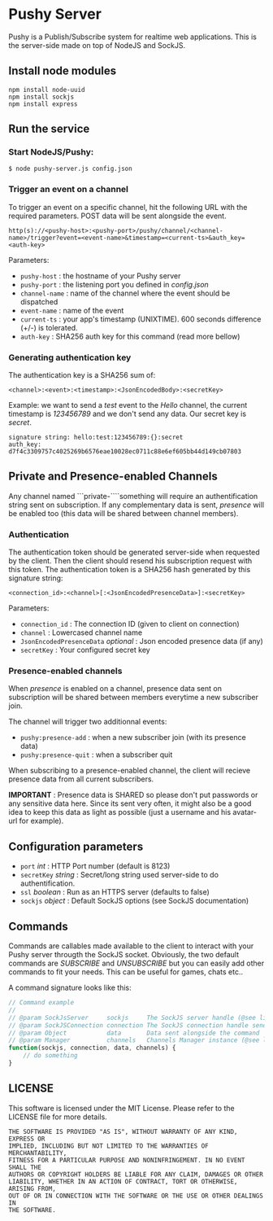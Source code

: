 # Pushy Server

Pushy is a Publish/Subscribe system for realtime web applications. 
This is the server-side made on top of NodeJS and SockJS.

## Install node modules

```
npm install node-uuid
npm install sockjs
npm install express
```

## Run the service

### Start NodeJS/Pushy:

```
$ node pushy-server.js config.json
```

### Trigger an event on a channel

To trigger an event on a specific channel, hit the following URL with the required parameters. POST data will be sent alongside the event.

``` 
http(s)://<pushy-host>:<pushy-port>/pushy/channel/<channel-name>/trigger?event=<event-name>&timestamp=<current-ts>&auth_key=<auth-key>
``` 

Parameters:
* ```pushy-host``` : the hostname of your Pushy server
* ```pushy-port``` : the listening port you defined in *config.json*
* ```channel-name``` : name of the channel where the event should be dispatched
* ```event-name``` : name of the event
* ```current-ts``` : your app's timestamp (UNIXTIME). 600 seconds difference (+/-) is tolerated.
* ```auth-key``` : SHA256 auth key for this command (read more bellow)

### Generating authentication key

The authentication key is a SHA256 sum of:

```
<channel>:<event>:<timestamp>:<JsonEncodedBody>:<secretKey>
``` 

Example: we want to send a *test* event to the *Hello* channel, the current timestamp is *123456789* and we don't send any data. Our secret key is *secret*.

```
signature string: hello:test:123456789:{}:secret
auth_key: d7f4c3309757c4025269b6576eae10028ec0711c88e6ef605bb44d149cb07803
```

## Private and Presence-enabled Channels

Any channel named ```private-````something will require an authentification string sent on subscription. If any complementary data is sent, *presence* will be enabled too (this data will be shared between channel members). 

### Authentication

The authentication token should be generated server-side when requested by the client. Then the client should resend his subscription request with this token. 
The authentication token is a SHA256 hash generated by this signature string:

```
<connection_id>:<channel>[:<JsonEncodedPresenceData>]:<secretKey>
``` 

Parameters:
* ```connection_id``` : The connection ID (given to client on connection)
* ```channel``` : Lowercased channel name
* ```JsonEncodedPresenceData``` *optional* : Json encoded presence data (if any)
* ```secretKey``` : Your configured secret key

### Presence-enabled channels

When *presence* is enabled on a channel, presence data sent on subscription will be shared between members everytime a new subscriber join.

The channel will trigger two additionnal events:

* ```pushy:presence-add``` : when a new subscriber join (with its presence data)
* ```pushy:presence-quit``` : when a subscriber quit

When subscribing to a presence-enabled channel, the client will recieve presence data from all current subscribers.

**IMPORTANT** : Presence data is SHARED so please don't put passwords or any sensitive data here. Since its sent very often, it might also be a good idea to keep this data as light as possible (just a username and his avatar-url for example).

## Configuration parameters

* ```port``` *int* : HTTP Port number (default is 8123)
* ```secretKey``` *string* : Secret/long string used server-side to do authentification.
* ```ssl``` *boolean* : Run as an HTTPS server (defaults to false)
* ```sockjs``` *object* : Default SockJS options (see SockJS documentation)

## Commands

Commands are callables made available to the client to interact with your Pushy server througth the SockJS socket. Obviously, the two default commands are *SUBSCRIBE* and *UNSUBSCRIBE* but you can easily add other commands to fit your needs. This can be useful for games, chats etc..

A command signature looks like this:

``` javascript
// Command example
//
// @param SockJsServer     sockjs     The SockJS server handle (@see lib/sockjs-server.js)
// @param SockJSConnection connection The SockJS connection handle sending the command
// @param Object           data       Data sent alongside the command
// @param Manager          channels   Channels Manager instance (@see lib/manager.js)
function(sockjs, connection, data, channels) {
    // do something
} 
```

## LICENSE

This software is licensed under the MIT License. Please refer to the LICENSE file for more details.

```
THE SOFTWARE IS PROVIDED "AS IS", WITHOUT WARRANTY OF ANY KIND, EXPRESS OR
IMPLIED, INCLUDING BUT NOT LIMITED TO THE WARRANTIES OF MERCHANTABILITY,
FITNESS FOR A PARTICULAR PURPOSE AND NONINFRINGEMENT. IN NO EVENT SHALL THE
AUTHORS OR COPYRIGHT HOLDERS BE LIABLE FOR ANY CLAIM, DAMAGES OR OTHER
LIABILITY, WHETHER IN AN ACTION OF CONTRACT, TORT OR OTHERWISE, ARISING FROM,
OUT OF OR IN CONNECTION WITH THE SOFTWARE OR THE USE OR OTHER DEALINGS IN
THE SOFTWARE.
```